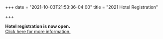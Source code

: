 +++
date = "2021-10-03T21:53:36-04:00"
title = "2021 Hotel Registration"

+++

**Hotel registration is now open.**  
<a href="https://book.passkey.com/go/SSHA" target="_blank">Click here for more information.</a>
